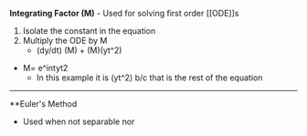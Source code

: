 

**Integrating Factor (M)** - 
Used for solving first order [[ODE]]s 
1. Isolate the constant in the equation 
2. Multiply the ODE by M
	- (dy/dt) (M) + (M)(yt^2)
- M= e^intyt2
	- In this example it is (yt^2) b/c that is the rest of the equation 
***

**Euler's Method

- Used when not separable nor 